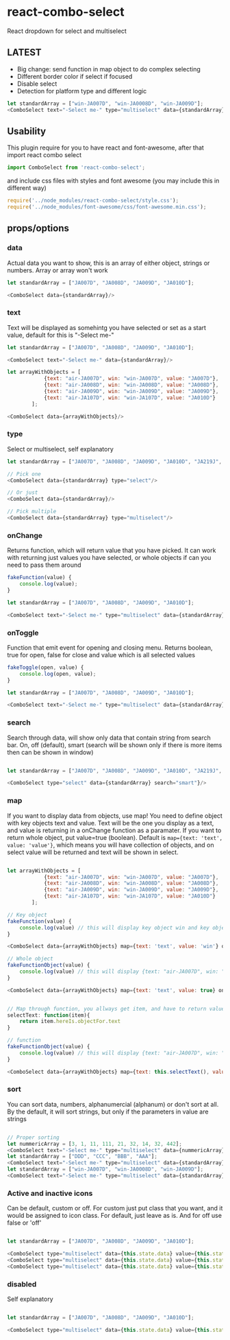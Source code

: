 # react-combo-select
React dropdown for select and multiselect 

## LATEST
- Big change: send function in map object to do complex selecting
- Different border color if select if focused
- Disable select
- Detection for platform type and different logic

```javascript
let standardArray = ["win-JA007D", "win-JA0008D", "win-JA009D"];
<ComboSelect text="-Select me-" type="multiselect" data={standardArray} sort="alphanum"/>
```


## Usability
This plugin require for you to have react and font-awesome, after that import react combo select
```javascript
import ComboSelect from 'react-combo-select';
```
and include css files with styles and font awesome (you may include this in different way)
```javascript
require('../node_modules/react-combo-select/style.css');
require('../node_modules/font-awesome/css/font-awesome.min.css');
```

## props/options

### data
Actual data you want to show, this is an array of either object, strings or numbers. Array or array won't work

```javascript
let standardArray = ["JA007D", "JA008D", "JA009D", "JA010D"];

<ComboSelect data={standardArray}/>
```

### text
Text will be displayed as somehintg you have selected or set as a start value, default for this is "-Select me-"

```javascript
let standardArray = ["JA007D", "JA008D", "JA009D", "JA010D"];

<ComboSelect text="-Select me-" data={standardArray}/>
```

```javascript
let arrayWithObjects = [
            {text: "air-JA007D", win: "win-JA007D", value: "JA007D"},
            {text: "air-JA008D", win: "win-JA008D", value: "JA008D"},
            {text: "air-JA009D", win: "win-JA009D", value: "JA009D"},
            {text: "air-JA107D", win: "win-JA107D", value: "JA010D"}
        ];

<ComboSelect data={arrayWithObjects}/>
```

### type 
Select or multiselect, self explanatory

```javascript
let standardArray = ["JA007D", "JA008D", "JA009D", "JA010D", "JA219J", "JA302J", "JA306J", "JA308J", "JA309J", "JA311J", "JA313J", "JA314J", "JA316J", "JA318J", "JA319J", "JA322J", "JA324J", "JA325J", "JA326J"];

// Pick one
<ComboSelect data={standardArray} type="select"/>

// Or just
<ComboSelect data={standardArray}/>

// Pick multiple
<ComboSelect data={standardArray} type="multiselect"/>
```

### onChange 
Returns function, which will return value that you have picked. It can work with returning just values you have selected, or whole objects if can you need to pass them around

```javascript    
fakeFunction(value) {
    console.log(value);
}

let standardArray = ["JA007D", "JA008D", "JA009D", "JA010D"];

<ComboSelect text="-Select me-" type="multiselect" data={standardArray} onChange={this.fakeFunction}/>
```

### onToggle 
Function that emit event for opening and closing menu. Returns boolean, true for open, false for close and value which is all selected values

```javascript    
fakeToggle(open, value) {
    console.log(open, value);
}

let standardArray = ["JA007D", "JA008D", "JA009D", "JA010D"];

<ComboSelect text="-Select me-" type="multiselect" data={standardArray} fakeToggle={this.fakeFunction}/>
```

### search 
Search through data, will show only data that contain string from search bar. On, off (default), smart (search will be shown only if there is more items then can be shown in window)

```javascript

let standardArray = ["JA007D", "JA008D", "JA009D", "JA010D", "JA219J", "JA302J", "JA306J", "JA308J", "JA309J", "JA311J", "JA313J", "JA314J", "JA316J", "JA318J", "JA319J", "JA322J", "JA324J", "JA325J", "JA326J"];

<ComboSelect type="select" data={standardArray} search="smart"}/>
```

### map
If you want to display data from objects, use map! You need to define object with key objects text and value. Text will be the one you display as a text, and value is returning in a onChange function as a paramater. If you want to return whole object, put value=true (boolean). Default is ```map={text: 'text', value: 'value'}```, which means you will have collection of objects, and on select value will be returned and text will be shown in select.

```javascript

let arrayWithObjects = [
            {text: "air-JA007D", win: "win-JA007D", value: "JA007D"},
            {text: "air-JA008D", win: "win-JA008D", value: "JA008D"},
            {text: "air-JA009D", win: "win-JA009D", value: "JA009D"},
            {text: "air-JA107D", win: "win-JA107D", value: "JA010D"}
        ];

// Key object
fakeFunction(value) {
    console.log(value) // this will display key object win and key object with text will be shown in tn select.
}

<ComboSelect data={arrayWithObjects} map={text: 'text', value: 'win'} onChange={this.fakeFunction}/>

// Whole object
fakeFunctionObject(value) {
    console.log(value) // this will display {text: "air-JA007D", win: "win-JA007D", value: "JA007D"} and key object with text will be shown in tn select.
}

<ComboSelect data={arrayWithObjects} map={text: 'text', value: true} onChange={this.fakeFunctionObject}/>


// Map through function, you allways get item, and have to return value
selectText: function(item){
    return item.hereIs.objectFor.text
}

// function
fakeFunctionObject(value) {
    console.log(value) // this will display {text: "air-JA007D", win: "win-JA007D", value: "JA007D"} and key object with text will be shown in tn select.
}

<ComboSelect data={arrayWithObjects} map={text: this.selectText(), value: true} onChange={this.fakeFunctionObject}/>
```

### sort
You can sort data, numbers, alphanumercial (alphanum) or don't sort at all. By the default, it will sort strings, but only if the parameters in value are strings

```javascript

// Proper sorting 
let nummericArray = [3, 1, 11, 111, 21, 32, 14, 32, 442];
<ComboSelect text="-Select me-" type="multiselect" data={nummericArray} sort="number"/>
let standardArray = ["DDD", "CCC", "BBB", "AAA"];
<ComboSelect text="-Select me-" type="multiselect" data={standardArray} sort="string"/>
let standardArray = ["win-JA007D", "win-JA0008D", "win-JA009D"];
<ComboSelect text="-Select me-" type="multiselect" data={standardArray} sort="alphanum"/>

```

### Active and inactive icons
Can be default, custom or off. For custom just put class that you want, and it would be assigned to icon class. For default, just leave as is. And for off use false or 'off'

```javascript

let standardArray = ["JA007D", "JA008D", "JA009D", "JA010D"];

<ComboSelect type="multiselect" data={this.state.data} value={this.state.data[1]} iconSelectInactive={false} iconSelectActive={false}/>
<ComboSelect type="multiselect" data={this.state.data} value={this.state.data[1]} iconSelectInactive={'fa fa-check-circle'} iconSelectActive={'fa fa-check-circle'}/>
<ComboSelect type="multiselect" data={this.state.data} value={this.state.data[1]}/>

```

### disabled
Self explanatory

```javascript

let standardArray = ["JA007D", "JA008D", "JA009D", "JA010D"];

<ComboSelect type="multiselect" data={this.state.data} value={this.state.data[1]} disabled}/>

```